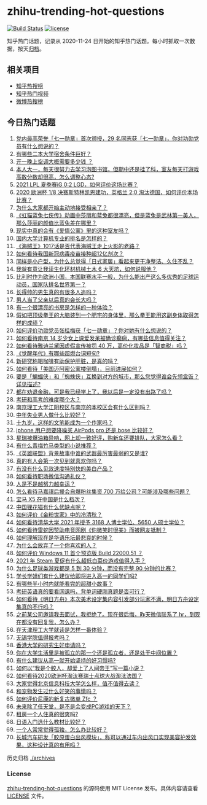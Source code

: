 # zhihu-trending-hot-questions

[![Build Status](https://github.com/justjavac/zhihu-trending-hot-questions/workflows/ci/badge.svg?branch=master)](https://github.com/justjavac/zhihu-trending-hot-questions/actions)
[![license](https://img.shields.io/github/license/justjavac/zhihu-trending-hot-questions)](https://github.com/justjavac/zhihu-trending-hot-questions/blob/master/LICENSE)

知乎热门话题，记录从 2020-11-24 日开始的知乎热门话题。每小时抓取一次数据，按天[归档](./archives)。

## 相关项目

- [知乎热搜榜](https://github.com/justjavac/zhihu-trending-top-search)
- [知乎热门视频](https://github.com/justjavac/zhihu-trending-hot-video)
- [微博热搜榜](https://github.com/justjavac/weibo-trending-hot-search)

## 今日热门话题

<!-- BEGIN -->
<!-- 最后更新时间 Wed Jun 30 2021 03:01:22 GMT+0800 (China Standard Time) -->

1. [党内最高荣誉「七一勋章」首次颁授，29
   名同志获「七一勋章」，你对功勋党员有什么想说的？](https://www.zhihu.com/question/468683456)
2. [有哪些二本大学宿舍条件巨好？](https://www.zhihu.com/question/374028292)
3. [开一晚上空调大概需要多少钱 ？](https://www.zhihu.com/question/30844890)
4. [本人大一，每天很努力去学习泡图书馆，但期中还是挂了科，室友每天打游戏高数分数却很高，怎么调整心态?](https://www.zhihu.com/question/355894234)
5. [2021 LPL 夏季赛iG 0:2 LGD，如何评价这场比赛？](https://www.zhihu.com/question/468845366)
6. [2020 欧洲杯 1/8 决赛斯特林凯恩建功，英格兰 2:0
   淘汰德国，如何评价本场比赛？](https://www.zhihu.com/question/468932254)
7. [为什么大家都开始主动地接受相亲了？](https://www.zhihu.com/question/455245266)
8. [《虹猫蓝兔七侠传》动画中莎丽和蓝兔都很漂亮，但是蓝兔是武林第一美人，那么莎丽的颜值比蓝兔差在哪里？](https://www.zhihu.com/question/457762212)
9. [现实中真的会有《爱情公寓》里的这种室友吗？](https://www.zhihu.com/question/465045658)
10. [国内大学计算机专业的排名是怎样的？](https://www.zhihu.com/question/19825429)
11. [《海贼王》1017话是否代表海贼王走上火影的老路？](https://www.zhihu.com/question/468180174)
12. [如何看待我国新冠病毒疫苗接种超12亿剂次？](https://www.zhihu.com/question/468800069)
13. [同样是小户型，为什么总觉得「日式家居」看起来更干净整洁、久住不乱？](https://www.zhihu.com/question/456011068)
14. [我爸有意让我读生化环材机械土木 6 大天坑，如何说服他？](https://www.zhihu.com/question/468659467)
15. [比利时作为欧洲小国，本国联赛水平一般，为什么能出产这么多优秀的足球运动员，国家队排名世界第一？](https://www.zhihu.com/question/466590026)
16. [长得帅的男生真的有很多人追吗？](https://www.zhihu.com/question/466307046)
17. [男人当了父亲以后真的会长大吗？](https://www.zhihu.com/question/440051636)
18. [有一个很漂亮的书房是怎样的一种体验？](https://www.zhihu.com/question/37664691)
19. [假如把顶级拳王的大脑装到一个肥宅的身体里，那么拳王能用这副身体取得怎样的成绩？](https://www.zhihu.com/question/464880108)
20. [如何评价功勋党员张桂梅获「七一勋章」？你对她有什么想说的？](https://www.zhihu.com/question/468714113)
21. [如何看待南京 14
    岁少女上课爱发呆被确诊癫痫，有哪些信息值得关注？](https://www.zhihu.com/question/468699123)
22. [如何看待雅诗兰黛因虚假宣传被罚 40
    万，高价化妆品是「智商税」吗？](https://www.zhihu.com/question/468588693)
23. [《觉醒年代》有哪些超燃台词短句?](https://www.zhihu.com/question/463340352)
24. [新研究称喝咖啡有助保护肝脏，是真的吗？](https://www.zhihu.com/question/468425699)
25. [如何看待「美国迈阿密公寓楼倒塌」，目前进展如何？](https://www.zhihu.com/question/467307206)
26. [要是「蝙蝠侠」和「蜘蛛侠」互换到对方的城市，那么您觉得谁会先领盒饭？详见描述?](https://www.zhihu.com/question/462783033)
27. [都在劝退金融，可是我已经学上了，我以后是一定没有出路了吗？](https://www.zhihu.com/question/446100938)
28. [考研和高考的难度哪个大？](https://www.zhihu.com/question/267738677)
29. [南京理工大学江阴校区与南京的本校区会有什么区别吗？](https://www.zhihu.com/question/368151829)
30. [中年失业男人做什么比较好？](https://www.zhihu.com/question/466372244)
31. [十九岁，这样的文笔能成为一个作家吗？](https://www.zhihu.com/question/460213886)
32. [iphone 用户想要降噪买 AirPods pro 还是 bose
    比较好？](https://www.zhihu.com/question/448041273)
33. [星瑞被爆油箱异响，网上却一致好评，购新车还要排队，大家怎么看？](https://www.zhihu.com/question/468572924)
34. [有什么青梅竹马类型的小说推荐？](https://www.zhihu.com/question/266632758)
35. [《英雄联盟》背景故事中谁的武器最厉害最弱的又是谁?](https://www.zhihu.com/question/368290147)
36. [真的有人会第一次见到就喜欢你吗？](https://www.zhihu.com/question/466085183)
37. [有没有什么见效速度特别快的美白产品？](https://www.zhihu.com/question/467016005)
38. [如何看待职场微信沟通礼仪？](https://www.zhihu.com/question/467777965)
39. [人是不是越努力越幸运？](https://www.zhihu.com/question/461176920)
40. [怎么看待马嘉祺后援会自爆粉丝集资 700
    万给公司？可能涉及哪些问题？](https://www.zhihu.com/question/468354788)
41. [宝马 X5 在中国是什么档次？](https://www.zhihu.com/question/458266368)
42. [中国狸花猫有什么优缺点呢？](https://www.zhihu.com/question/49379992)
43. [如何评价《金粉世家》中的冷清秋？](https://www.zhihu.com/question/30038693)
44. [如何看待清华大学 2021 年授予 3168 人博士学位、5650
    人硕士学位？](https://www.zhihu.com/question/468084761)
45. [如何看待雷蛇因赞助电竞网剧《你微笑时很美》而被网友抵制？](https://www.zhihu.com/question/468432056)
46. [如何理解现在是华语乐坛最悲哀的时候？](https://www.zhihu.com/question/358590192)
47. [为什么会放弃了一个你喜欢的人？](https://www.zhihu.com/question/466910224)
48. [如何评价 Windows 11 首个预览版 Build 22000.51
    ？](https://www.zhihu.com/question/468659107)
49. [2021 年 Steam 夏促有什么超低白菜价游戏值得入手？](https://www.zhihu.com/question/467846705)
50. [为什么足球类游戏都是 5 到 30 分钟，而没有完整 90
    分钟的比赛？](https://www.zhihu.com/question/24892260)
51. [学长学姐们有什么建议给即将进入高一的同学们吗?](https://www.zhihu.com/question/281737071)
52. [有哪些半小时内就能看完的超甜小故事？](https://www.zhihu.com/question/443425789)
53. [考研英语真的要看网课吗，背单词硬刚真题是否可行？](https://www.zhihu.com/question/376186399)
54. [如何看待《明日方舟》本次美术设定集内容引发部分玩家不满，明日方舟设定集真的不行吗？](https://www.zhihu.com/question/468245713)
55. [之前某公司邀请我去面试，我拒绝了。现在很后悔，昨天微信联系了
    hr，到现在都没有回复我，怎么办？](https://www.zhihu.com/question/458631006)
56. [在天津理工大学就读是怎样一番体验？](https://www.zhihu.com/question/26561353)
57. [无锡学院值得报考吗？](https://www.zhihu.com/question/466950853)
58. [香港大学的研究生好申请吗？](https://www.zhihu.com/question/22632391)
59. [你在大学生活里是被孤立的那一个还是孤立者，还是处于中间位置？](https://www.zhihu.com/question/460650437)
60. [有什么建议从高一就开始坚持的好习惯吗?](https://www.zhihu.com/question/466473902)
61. [如何以“我是个鲛人，却爱上了人间帝王”写一篇小说？](https://www.zhihu.com/question/467008474)
62. [如何看待2020欧洲杯淘汰赛瑞士点球大战淘汰法国？](https://www.zhihu.com/question/468666336)
63. [大家觉得北京信息科技大学怎么样，值不值得去读？](https://www.zhihu.com/question/330906430)
64. [和宠物发生过什么好笑的事情吗？](https://www.zhihu.com/question/465343581)
65. [如何评价尼康的新复古微单 Zfc ？](https://www.zhihu.com/question/464936433)
66. [未来除了任天堂，是不是会变成PC游戏的天下？](https://www.zhihu.com/question/466668709)
67. [租房一个人住真的很爽吗?](https://www.zhihu.com/question/438872326)
68. [日语入门选什么教材比较好？](https://www.zhihu.com/question/19740967)
69. [一个人常常觉得孤独，怎么办比较好？](https://www.zhihu.com/question/466216274)
70. [长城汽车研发「胶原蛋白出风模块」，称可以通过车内出风口实现美容护发效果，这种设计真的有用吗？](https://www.zhihu.com/question/468453344)

<!-- END -->

历史归档 [./archives](./archives)

### License

[zhihu-trending-hot-questions](https://github.com/justjavac/zhihu-trending-hot-questions)
的源码使用 MIT License 发布。具体内容请查看 [LICENSE](./LICENSE) 文件。
